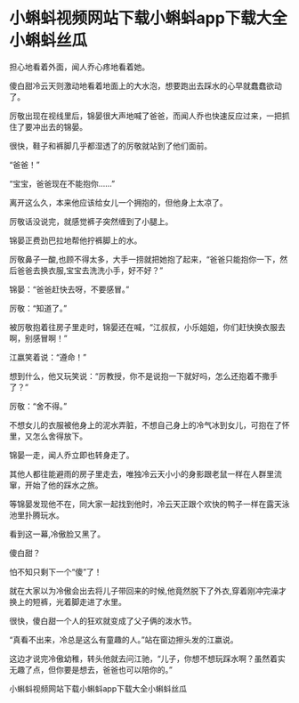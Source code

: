 # 小蝌蚪视频网站下载小蝌蚪app下载大全小蝌蚪丝瓜

担心地看着外面，闻人乔心疼地看着她。

傻白甜冷云天则激动地看着地面上的大水泡，想要跑出去踩水的心早就蠢蠢欲动了。

厉敬出现在视线里后，锦晏很大声地喊了爸爸，而闻人乔也快速反应过来，一把抓住了要冲出去的锦晏。

很快，鞋子和裤脚几乎都湿透了的厉敬就站到了他们面前。

“爸爸！”

“宝宝，爸爸现在不能抱你……”

离开这么久，本来他应该给女儿一个拥抱的，但他身上太凉了。

厉敬话没说完，就感觉裤子突然缠到了小腿上。

锦晏正费劲巴拉地帮他拧裤脚上的水。

厉敬鼻子一酸,也顾不得太多，大手一捞就把她抱了起来，“爸爸只能抱你一下，然后爸爸去换衣服,宝宝去洗洗小手，好不好？”

锦晏：“爸爸赶快去呀，不要感冒。”

厉敬：“知道了。”

被厉敬抱着往房子里走时，锦晏还在喊，“江叔叔，小乐姐姐，你们赶快换衣服去啊，别感冒啊！”

江嬴笑着说：“遵命！”

想到什么，他又玩笑说：“厉教授，你不是说抱一下就好吗，怎么还抱着不撒手了？”

厉敬：“舍不得。”

不想女儿的衣服被他身上的泥水弄脏，不想自己身上的冷气冰到女儿，可抱在了怀里，又怎么舍得放下。

锦晏一走，闻人乔立即也转身走了。

其他人都往能避雨的房子里走去，唯独冷云天小小的身影跟老鼠一样在人群里流窜，开始了他的踩水之旅。

等锦晏发现他不在，同大家一起找到他时，冷云天正跟个欢快的鸭子一样在露天泳池里扑腾玩水。

看到这一幕,冷傲脸又黑了。

傻白甜？

怕不知只剩下一个“傻”了！

就在大家以为冷傲会出去将儿子带回来的时候,他竟然脱下了外衣,穿着刚冲完澡才换上的短裤，光着脚走进了水里。

很快，傻白甜一个人的狂欢就变成了父子俩的泼水节。

“真看不出来，冷总是这么有童趣的人。”站在窗边擦头发的江嬴说。

这边才说完冷傲幼稚，转头他就去问江驰，“儿子，你想不想玩踩水啊？虽然着实无趣了点，但你要是想去，爸爸也可以陪你的。”

小蝌蚪视频网站下载小蝌蚪app下载大全小蝌蚪丝瓜
